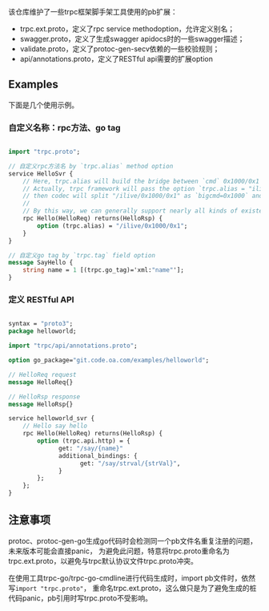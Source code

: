该仓库维护了一些trpc框架脚手架工具使用的pb扩展：
- trpc.ext.proto，定义了rpc service methodoption，允许定义别名；
- swagger.proto，定义了生成swagger apidocs时的一些swagger描述；
- validate.proto，定义了protoc-gen-secv依赖的一些校验规则；
- api/annotations.proto，定义了RESTful api需要的扩展option

## Examples

下面是几个使用示例。

### 自定义名称：rpc方法、go tag
```protobuf

import "trpc.proto";

// 自定义rpc方法名 by `trpc.alias` method option
service HelloSvr {
    // Here, trpc.alias will build the bridge between `cmd` 0x1000/0x1 and handlefunc `Hello`.
    // Actually, trpc framework will pass the option `trpc.alias = "ilive/0x1000/0x1"` to `codec`,
    // then codec will split "/ilive/0x1000/0x1" as `bigcmd=0x1000` and `subcmd=0x1".
    //
    // By this way, we can generally support nearly all kinds of existed protocols in our company.
    rpc Hello(HelloReq) returns(HelloRsp) {
        option (trpc.alias) = "/ilive/0x1000/0x1";
    }
}

// 自定义go tag by `trpc.tag` field option
message SayHello {
    string name = 1 [(trpc.go_tag)='xml:"name"'];
}
```

### 定义 RESTful API
```protobuf

syntax = "proto3";
package helloworld;

import "trpc/api/annotations.proto";

option go_package="git.code.oa.com/examples/helloworld";

// HelloReq request
message HelloReq{}

// HelloRsp response
message HelloRsp{}

service helloworld_svr {
    // Hello say hello
    rpc Hello(HelloReq) returns(HelloRsp) {
        option (trpc.api.http) = {
              get: "/say/{name}"
              additional_bindings: {
                    get: "/say/strval/{strVal}",
              }
        };
    };
}

```

## 注意事项

protoc、protoc-gen-go生成go代码时会检测同一个pb文件名重复注册的问题，未来版本可能会直接panic，
为避免此问题，特意将trpc.proto重命名为trpc.ext.proto，以避免与trpc默认协议文件trpc.proto冲突。

在使用工具trpc-go/trpc-go-cmdline进行代码生成时，import pb文件时，依然写`import "trpc.proto"`，
重命名trpc.ext.proto，这么做只是为了避免生成的桩代码panic，pb引用时写trpc.proto不受影响。
